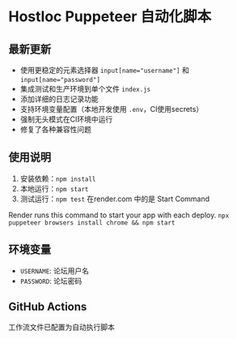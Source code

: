 # Hostloc Puppeteer 自动化脚本

## 最新更新
- 使用更稳定的元素选择器 `input[name="username"]` 和 `input[name="password"]`
- 集成测试和生产环境到单个文件 `index.js`
- 添加详细的日志记录功能
- 支持环境变量配置（本地开发使用 `.env`，CI使用secrets）
- 强制无头模式在CI环境中运行
- 修复了各种兼容性问题

## 使用说明
1. 安装依赖：`npm install`
2. 本地运行：`npm start`
3. 测试运行：`npm test`
在render.com 中的是
Start Command

Render runs this command to start your app with each deploy.
`npx puppeteer browsers install chrome && npm start`
## 环境变量
- `USERNAME`: 论坛用户名
- `PASSWORD`: 论坛密码

## GitHub Actions
工作流文件已配置为自动执行脚本